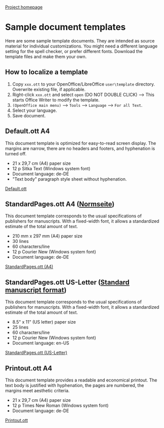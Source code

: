 [Project homepage](index)

# Sample document templates

Here are some sample template documents. They are intended as source material for individual customizations. You might need a different language setting for the spell checker, or prefer different fonts. Download the template files and make them your own.

## How to localize a template

1. Copy `xxx.ott` to your OpenOffice/LibreOffice `user\template` directory. Overwrite existing file, if applicable.
2. Right-click `xxx.ott` and select `open`  (DO NOT DOUBLE CLICK) --> This starts Office Writer to modify the template.
3. `(OpenOffice main menu)` --> `Tools` --> `Language` --> `For all Text`.
4. Select your language.
5. Save document. 


## Default.ott A4

This document template is optimized for easy-to-read screen display. The margins are narrow, there are no headers and footers, and hyphenation is turned off.

* 21 x 29,7 cm (A4) paper size
* 12 p Sitka Text (Windows system font)
* Document language: de-DE
* "Text body" paragraph style sheet without hyphenation.

[Default.ott](https://raw.githubusercontent.com/peter88213/StyleSwitcher/master/ott/samples-de/Default.ott)


## StandardPages.ott A4 ([Normseite](https://de.wikipedia.org/wiki/Normseite))

This document template corresponds to the usual specifications of publishers for manuscripts. With a fixed-width font, it allows a standardized estimate of the total amount of text.

* 210 mm x 297 mm (A4) paper size
* 30 lines
* 60 characters/line
* 12 p Courier New (Windows system font)
* Document language: de-DE

[StandardPages.ott (A4)](https://raw.githubusercontent.com/peter88213/StyleSwitcher/master/ott/samples-de/StandardPages.ott)


## StandardPages.ott US-Letter ([Standard manuscript format](https://en.wikipedia.org/wiki/Standard_manuscript_format))

This document template corresponds to the usual specifications of publishers for manuscripts. With a fixed-width font, it allows a standardized estimate of the total amount of text.

* 8.5" x 11" (US letter) paper size
* 25 lines
* 60 characters/line
* 12 p Courier New (Windows system font)
* Document language: en-US

[StandardPages.ott (US-Letter)](https://raw.githubusercontent.com/peter88213/StyleSwitcher/master/ott/samples-en/StandardPages.ott)


## Printout.ott A4

This document template provides a readable and economical printout. The text body is justified with hyphenation, the pages are numbered, the margins meet aesthetic criteria.

* 21 x 29,7 cm (A4) paper size
* 12 p Times New Roman (Windows system font)
* Document language: de-DE


[Printout.ott](https://raw.githubusercontent.com/peter88213/StyleSwitcher/master/ott/samples-de/Printout.ott)


